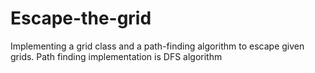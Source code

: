 # Escape-the-grid
Implementing a grid class and a path-finding algorithm to escape given grids.
Path finding implementation is DFS algorithm
